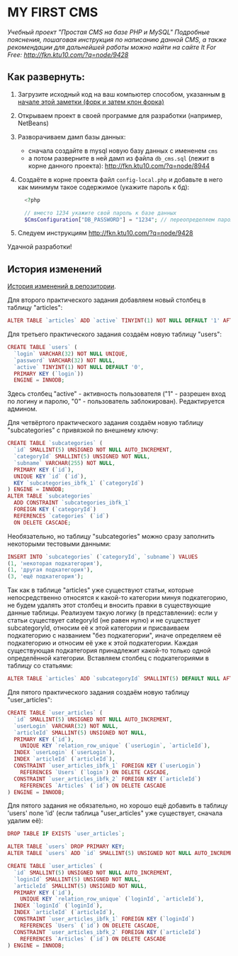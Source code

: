 # MY FIRST CMS

*Учебный проект "Простая CMS на базе PHP и MySQL" Подробные пояснения, пошаговая инструкция по написанию данной CMS, а также рекомендации для дальнейшей работы можно найти на сайте It For Free: http://fkn.ktu10.com/?q=node/9428*

## Как развернуть:

   1) Загрузите исходный код на ваш компьютер способом, указанным [в начале этой заметки (форк и затем клон форка)](http://fkn.ktu10.com/?q=node/9428)

   2) Открываем проект в своей программе для разработки (например, NetBeans)

   3) Разворачиваем дамп базы данных:
        - сначала создайте в mysql новую базу данных с имененем `cms`
        - а потом разверните в ней дамп из файла `db_cms.sql` (лежит в корне данного проекта): http://fkn.ktu10.com/?q=node/8944

   4) Создаёте в корне проекта файл `config-local.php` и добавьте в него как минимум такое содержимое (укажите пароль к бд):
      ```php
        <?php

        // вместо 1234 укажите свой пароль к базе данных
        $CmsConfiguration["DB_PASSWORD"] = "1234"; // переопределяем пароль к базе данных
       ```

   5) Следуем инструкциям http://fkn.ktu10.com/?q=node/9428
    

Удачной разработки!

## История изменений

 [История изменений в репозитории](CHANGELOG.md).


Для второго практического задания добавляем новый столбец в таблицу "articles":
```php
ALTER TABLE `articles` ADD `active` TINYINT(1) NOT NULL DEFAULT '1' AFTER `content`;
```


Для третьего практического задания создаём новую таблицу "users":
```php
CREATE TABLE `users` (
  `login` VARCHAR(32) NOT NULL UNIQUE,
  `password` VARCHAR(32) NOT NULL,
  `active` TINYINT(1) NOT NULL DEFAULT '0',
  PRIMARY KEY (`login`))
  ENGINE = INNODB;
```
Здесь столбец "active" - активность пользователя ("1" - разрешен вход по логину и паролю, "0" - пользователь заблокирован). Редактируется админом.


Для четвёртого практического задания создаём новую таблицу "subcategories" с привязкой по внешнему ключу:
```php
CREATE TABLE `subcategories` (
  `id` SMALLINT(5) UNSIGNED NOT NULL AUTO_INCREMENT,
  `categoryId` SMALLINT(5) UNSIGNED NOT NULL, 
  `subname` VARCHAR(255) NOT NULL, 
  PRIMARY KEY (`id`),
  UNIQUE KEY `id` (`id`),
  KEY `subcategories_ibfk_1` (`categoryId`)
) ENGINE = INNODB;
ALTER TABLE `subcategories`
  ADD CONSTRAINT `subcategories_ibfk_1`
  FOREIGN KEY (`categoryId`)
  REFERENCES `categories` (`id`)
  ON DELETE CASCADE;
```

Необязательно, но таблицу "subcategories" можно сразу заполнить некоторыми тестовыми данными:
```php
INSERT INTO `subcategories` (`categoryId`, `subname`) VALUES
(1, 'некоторая подкатегория'),
(1, 'другая подкатегория'),
(3, 'ещё подкатегория');
```

Так как в таблице "articles" уже существуют статьи, которые непосредственно относятся к какой-то категории минуя подкатегорию, не будем удалять этот столбец и вносить правки в существующие данные таблицы. Реализуем такую логику (в представлении): если у статьи существует categoryId (не равен нулю) и не существует subcategoryId, относим её к этой категории и присваиваем подкатегорию с названием "без подкатегории", иначе определяем её подкатегорию и относим её уже к этой подкатегории. Каждая существующая подкатегория принадлежит какой-то только одной определённой категории.
Вставляем столбец с подкатегориями в таблицу со статьями:
```php
ALTER TABLE `articles` ADD `subcategoryId` SMALLINT(5) DEFAULT NULL AFTER `categoryId`;
```


Для пятого практического задания создаём новую таблицу "user_articles":
```php
CREATE TABLE `user_articles` (
  `id` SMALLINT(5) UNSIGNED NOT NULL AUTO_INCREMENT,
  `userLogin` VARCHAR(32) NOT NULL,
  `articleId` SMALLINT(5) UNSIGNED NOT NULL, 
  PRIMARY KEY (`id`),
    UNIQUE KEY `relation_row_unique` (`userLogin`, `articleId`),
  INDEX `userLogin` (`userLogin`),
  INDEX `articleId` (`articleId`),
  CONSTRAINT `user_articles_ibfk_1` FOREIGN KEY (`userLogin`) 
    REFERENCES `Users` (`login`) ON DELETE CASCADE,
  CONSTRAINT `user_articles_ibfk_2` FOREIGN KEY (`articleId`) 
    REFERENCES `Articles` (`id`) ON DELETE CASCADE
) ENGINE = INNODB;
```

Для пятого задания не обязательно, но хорошо ещё добавить в таблицу 'users' поле 'id'
(если таблица "user_articles" уже существует, сначала удалим её):
```php
DROP TABLE IF EXISTS `user_articles`;

ALTER TABLE `users` DROP PRIMARY KEY;
ALTER TABLE `users` ADD `id` SMALLINT(5) UNSIGNED NOT NULL AUTO_INCREMENT FIRST, ADD PRIMARY KEY (`id`), ADD UNIQUE KEY `id` (`id`);

CREATE TABLE `user_articles` (
  `id` SMALLINT(5) UNSIGNED NOT NULL AUTO_INCREMENT,
  `loginId` SMALLINT(5) UNSIGNED NOT NULL,
  `articleId` SMALLINT(5) UNSIGNED NOT NULL, 
  PRIMARY KEY (`id`),
    UNIQUE KEY `relation_row_unique` (`loginId`, `articleId`),
  INDEX `loginId` (`loginId`),
  INDEX `articleId` (`articleId`),
  CONSTRAINT `user_articles_ibfk_1` FOREIGN KEY (`loginId`) 
    REFERENCES `Users` (`id`) ON DELETE CASCADE,
  CONSTRAINT `user_articles_ibfk_2` FOREIGN KEY (`articleId`) 
    REFERENCES `Articles` (`id`) ON DELETE CASCADE
) ENGINE = INNODB;
```

